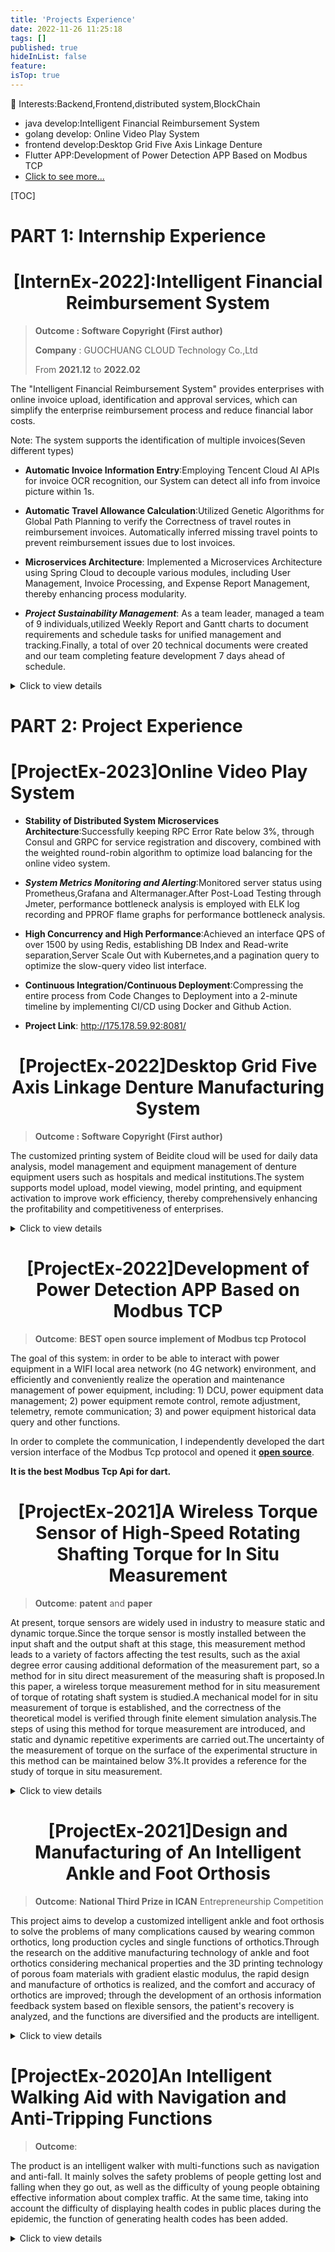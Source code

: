 ```yaml
---
title: 'Projects Experience'
date: 2022-11-26 11:25:18
tags: []
published: true
hideInList: false
feature: 
isTop: true
---
```

📖 Interests:Backend,Frontend,distributed system,BlockChain
* java develop:Intelligent Financial Reimbursement System
* golang develop: Online Video Play System
* frontend develop:Desktop Grid Five Axis Linkage Denture
* Flutter APP:Development of Power Detection APP Based on Modbus TCP
*  [Click to see more...](https://yushen611.github.io/post/about-project/)   
<!-- more -->

<meta name="referrer" content="no-referrer"/>

[TOC]

# PART 1: Internship Experience

# <center>[InternEx-2022]:Intelligent Financial Reimbursement System

> **Outcome : Software Copyright (First author)** 
>
> **Company** : GUOCHUANG CLOUD Technology Co.,Ltd
>
> From **2021.12** to **2022.02**

The "Intelligent Financial Reimbursement System" provides enterprises with online invoice upload, identification and approval services, which can simplify the enterprise reimbursement process and reduce financial labor costs.

Note: The system supports the identification of multiple invoices(Seven different types)

* **Automatic Invoice Information Entry**:Employing Tencent Cloud AI APIs for invoice OCR recognition, our System can detect all info from invoice picture within 1s.

* **Automatic Travel Allowance Calculation**:Utilized Genetic Algorithms for Global Path Planning to verify the Correctness of travel routes in reimbursement invoices. Automatically inferred missing travel points to prevent reimbursement issues due to lost invoices.

* **Microservices Architecture**: Implemented a Microservices Architecture using Spring Cloud to decouple various modules, including User Management, Invoice Processing, and Expense Report Management, thereby enhancing process modularity.

* ***Project Sustainability Management***: As a team leader, managed a team of 9 individuals,utilized Weekly Report and Gantt charts to document requirements and schedule tasks for unified management and tracking.Finally, a total of over 20 technical documents were created and our team completing feature development 7 days ahead of schedule.

<details>
<summary>Click to view details</summary>

## Identification of value-added tax invoices



<div align="center">
<img src=https://gitee.com/yushen611/img/raw/master/增值税发票表单.png width=60%  />
<p>Fig1. value-added tax invoice</p>
</div>


## Ordinary form recognition

<div align="center">
<img src=https://gitee.com/yushen611/img/raw/master/普通类表单.png width=60%  />
<p>Fig2. Ordinary form</p>
</div>


## Train ticket identification

<div align="center">
<img src=https://gitee.com/yushen611/img/raw/master/火车票类表单.png width=60%  />
<p>Fig3. Train ticket</p>
</div>


</details>

# PART 2: Project Experience

# [ProjectEx-2023]Online Video Play System

* **Stability of Distributed System Microservices Architecture**:Successfully keeping RPC Error Rate below 3%, through Consul and GRPC for service registration and discovery, combined with the weighted round-robin algorithm to optimize load balancing for the online video system.

* ***System Metrics Monitoring and Alerting***:Monitored server status using Prometheus,Grafana and Altermanager.After Post-Load Testing through Jmeter, performance bottleneck analysis is employed with ELK log recording and PPROF flame graphs for performance bottleneck analysis.

* **High Concurrency and High Performance**:Achieved an interface QPS of over 1500 by using Redis, establishing DB Index and Read-write separation,Server Scale Out with Kubernetes,and a pagination query to optimize the slow-query video list interface.

* **Continuous Integration/Continuous Deployment**:Compressing the entire process from Code Changes to Deployment into a 2-minute timeline by implementing CI/CD using Docker and Github Action.

* **Project Link**: http://175.178.59.92:8081/

# <center>[ProjectEx-2022]Desktop Grid Five Axis Linkage Denture Manufacturing System

> **Outcome : Software Copyright (First author)**

The customized printing system of Beidite cloud will be used for daily data analysis, model management and equipment management of denture equipment users such as hospitals and medical institutions.The system supports model upload, model viewing, model printing, and equipment activation to improve work efficiency, thereby comprehensively enhancing the profitability and competitiveness of enterprises.



<details>
<summary>Click to view details</summary>
## One-click printing all models
  One-click printing can print all selected models.According to the model structure, the G code corresponding to the five-axis denture processing machine can be automatically generated.

  The G code will be transmitted to the next machine.If there are multiple models that need to be printed, the priority of printing is determined by intelligent sorting based on the total number of machines and resources.

<div align="center">
<img src=https://gitee.com/yushen611/img/raw/master/一键打印.png width=80%  />
<p>Fig1. One-click printing all models</p>
</div>


## Online management of 3D models

The details include two parts, one is the basic information of the model, and the other is the 3D model of the model.

The basic information of the model includes the number, patient, creation date, material, size, quality level, etc.
<div align="center">
<img src=https://gitee.com/yushen611/img/raw/master/模型信息.png width=80%  />
<p>Fig2. basic information of the model</p>
</div>

The 3D model module of the model can view the uploaded model online, and you can zoom and scroll to view the relevant details.
<div align="center">
<img src=https://gitee.com/yushen611/img/raw/master/模型查看.png width=80%  />
<p>Fig3. 3D model module online show</p>
</div>

</details>

# <center>[ProjectEx-2022]Development of Power Detection APP Based on Modbus TCP

> **Outcome**: **BEST open source implement of Modbus tcp Protocol** 

The goal of this system: in order to be able to interact with power equipment in a WIFI local area network (no 4G network) environment, and efficiently and conveniently realize the operation and maintenance management of power equipment, including: 1) DCU, power equipment data management; 2) power equipment remote control, remote adjustment, telemetry, remote communication; 3) and power equipment historical data query and other functions.

In order to complete the communication, I independently developed the dart version interface of the Modbus Tcp protocol and opened it [**open source**](https://github.com/yushen611/modbusTcpApi "Modbus Tcp Api In github").

**It is the best Modbus Tcp Api for dart.**

# <center>[ProjectEx-2021]A Wireless Torque Sensor of High-Speed Rotating Shafting Torque for In Situ Measurement

> **Outcome**: **patent** and **paper**

  At present, torque sensors are widely used in industry to measure static and dynamic torque.Since the torque sensor is mostly installed between the input shaft and the output shaft at this stage, this measurement method leads to a variety of factors affecting the test results, such as the axial degree error causing additional deformation of the measurement part, so a method for in situ direct measurement of the measuring shaft is proposed.In this paper, a wireless torque measurement method for in situ measurement of torque of rotating shaft system is studied.A mechanical model for in situ measurement of torque is established, and the correctness of the theoretical model is verified through finite element simulation analysis.The steps of using this method for torque measurement are introduced, and static and dynamic repetitive experiments are carried out.The uncertainty of the measurement of torque on the surface of the experimental structure in this method can be maintained below 3%.It provides a reference for the study of torque in situ measurement.

<details>
<summary>Click to view details</summary>


## Simulation and analysis
  In this section, finite element simulation is carried out to analyze the axial strain distribution law of the test piece under torsion.According to the performance of the MTS torsional universal material testing machine and considering the rigidity and strength of the test piece, the material of the test piece is selected as 45#steel with good overall performance.ANSYS Workbench 2020 R2 is used to apply external torque to the test piece to realize statics simulation. In order to obtain high simulation accuracy, the meshing is selected as Hex dominant method, and the free surface mesh type is quadrilateral/triangle.A fixed restraint is applied to one end of the cylinder of the test piece, and a torque load is applied to the other end.Through ANSYS simulation, the surface strain and stress distribution of the test piece are shown in Figure 1.
<div align="center">
<img src=https://gitee.com/yushen611/img/raw/master/等效力.png width=80%  />
<p>Fig1. Equivalent elastic strain / equivalent force</p>
</div>

<div align="center">
<img src=https://gitee.com/yushen611/img/raw/master/角度与扭矩.png width=80%  />
<p>Fig2.  Position, angle, torque relationship</p>
</div>



## Experiment

<div align="center">
<img src=https://gitee.com/yushen611/img/raw/master/机械结构设计.png width=80%  />
<p>Fig3. Mechanical structure design</p>
</div>



In order to verify the performance of the wireless in situ measurement system and test system designed in this paper, static cyclic loading experiments were carried out on the built test prototype.

<div align="center">
<img src=https://gitee.com/yushen611/img/raw/master/实验设备.png width=80%  />
<p>Fig4. Torsion MTS universal material testing machine loading experiment</p>
</div>

In situ dynamic detection of the output shaft is carried out on the friction tester. The maximum speed of the tester is 300RPM. Four progressive loads are carried out. As the speed increases, the loading force decreases. Since the measuring device is fixed on the output shaft, excessive load at high speed will cause greater vibration.



<div align="center">
<img src=https://gitee.com/yushen611/img/raw/master/机械结构实现.png width=80%  />
<p>Fig5. Realization of mechanical structure</p>
</div>

</details>

# <center>[ProjectEx-2021]Design and Manufacturing of An Intelligent Ankle and Foot Orthosis

> **Outcome**: **National Third Prize in ICAN** Entrepreneurship Competition

This project aims to develop a customized intelligent ankle and foot orthosis to solve the problems of many complications caused by wearing common orthotics, long production cycles and single functions of orthotics.Through the research on the additive manufacturing technology of ankle and foot orthotics considering mechanical properties and the 3D printing technology of porous foam materials with gradient elastic modulus, the rapid design and manufacture of orthotics is realized, and the comfort and accuracy of orthotics are improved; through the development of an orthosis information feedback system based on flexible sensors, the patient's recovery is analyzed, and the functions are diversified and the products are intelligent.

<details>
<summary>Click to view details </summary>
<div align="center">
<img src=https://gitee.com/yushen611/img/raw/master/扫描后的模型.png width=60%  />
<p>Step1. model scan</p>
</div>

<div align="center">
<img src=https://gitee.com/yushen611/img/raw/master/机械结构设计图.png width=60%  />
<p>Step2. model build</p>
</div>

<div align="center">
<img src=https://gitee.com/yushen611/img/raw/master/湿固化硅胶3D打印机.png width=60%  />
<p>Fig1. Wet curing silicone 3D printer</p>
</div>

<div align="center">
<img src=https://gitee.com/yushen611/img/raw/master/个性化定制鞋垫.png width=60%  />
<p>Fig2. Personalized custom insoles through 3D printer</p>
</div>


</details>

# [ProjectEx-2020]An Intelligent Walking Aid with Navigation and Anti-Tripping Functions

> **Outcome**:

The product is an intelligent walker with multi-functions such as navigation and anti-fall. It mainly solves the safety problems of people getting lost and falling when they go out, as well as the difficulty of young people obtaining effective information about complex traffic. At the same time, taking into account the difficulty of displaying health codes in public places during the epidemic, the function of generating health codes has been added.
<details>
<summary>Click to view details </summary>
<div align="center">
<img src=https://gitee.com/yushen611/img/raw/master/外观结构.png width=60%  />
<p>Fig1. Appearance structure</p>
</div>

<div align="center">
<img src=https://gitee.com/yushen611/img/raw/master/防摔功能.png width=60%  />
<p>Fig2. Anti-fall function</p>
</div>


</details>